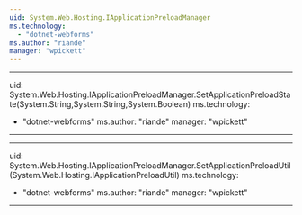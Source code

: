 ```yaml
---
uid: System.Web.Hosting.IApplicationPreloadManager
ms.technology: 
  - "dotnet-webforms"
ms.author: "riande"
manager: "wpickett"
---
```


---
uid: System.Web.Hosting.IApplicationPreloadManager.SetApplicationPreloadState(System.String,System.String,System.Boolean)
ms.technology: 
  - "dotnet-webforms"
ms.author: "riande"
manager: "wpickett"
---

---
uid: System.Web.Hosting.IApplicationPreloadManager.SetApplicationPreloadUtil(System.Web.Hosting.IApplicationPreloadUtil)
ms.technology: 
  - "dotnet-webforms"
ms.author: "riande"
manager: "wpickett"
---
